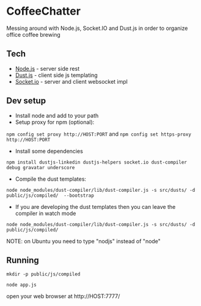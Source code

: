 CoffeeChatter
=============

Messing around with Node.js, Socket.IO and Dust.js in order to organize office coffee brewing

Tech 
---- 
+ [Node.js](http://nodejs.org/) - server side rest 
+ [Dust.js](http://akdubya.github.io/dustjs/) - client side js templating 
+ [Socket.io](http://socket.io/) - server and client websocket impl 

Dev setup
------------------------
- Install node and add to your path
- Setup proxy for npm (optional): 

`npm config set proxy http://HOST:PORT` and `npm config set https-proxy http://HOST:PORT`
- Install some dependencies

`npm install dustjs-linkedin dustjs-helpers socket.io dust-compiler debug gravatar underscore`
- Compile the dust templates: 

`node node_modules/dust-compiler/lib/dust-compiler.js -s src/dusts/ -d public/js/compiled/  --bootstrap`
- If you are developing the dust templates then you can leave the compiler in watch mode

`node node_modules/dust-compiler/lib/dust-compiler.js -s src/dusts/ -d public/js/compiled/`

NOTE: on Ubuntu you need to type "nodjs" instead of "node"

Running
-------
`mkdir -p public/js/compiled`

`node app.js`

open your web browser at http://HOST:7777/
